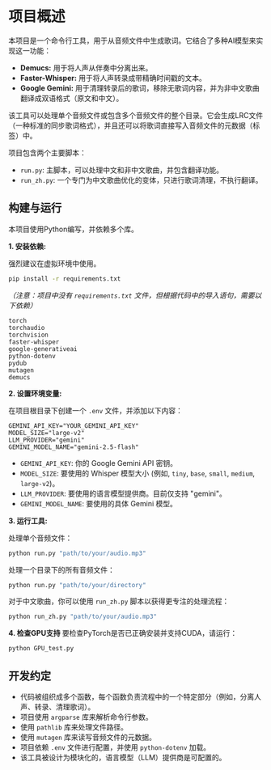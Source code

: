 # 项目概述

本项目是一个命令行工具，用于从音频文件中生成歌词。它结合了多种AI模型来实现这一功能：

*   **Demucs:** 用于将人声从伴奏中分离出来。
*   **Faster-Whisper:** 用于将人声转录成带精确时间戳的文本。
*   **Google Gemini:** 用于清理转录后的歌词，移除无歌词内容，并为非中文歌曲翻译成双语格式（原文和中文）。

该工具可以处理单个音频文件或包含多个音频文件的整个目录。它会生成LRC文件（一种标准的同步歌词格式），并且还可以将歌词直接写入音频文件的元数据（标签）中。

项目包含两个主要脚本：
*   `run.py`: 主脚本，可以处理中文和非中文歌曲，并包含翻译功能。
*   `run_zh.py`: 一个专门为中文歌曲优化的变体，只进行歌词清理，不执行翻译。

## 构建与运行

本项目使用Python编写，并依赖多个库。

**1. 安装依赖:**

强烈建议在虚拟环境中使用。

```bash
pip install -r requirements.txt
```
*（注意：项目中没有 `requirements.txt` 文件，但根据代码中的导入语句，需要以下依赖）*
```
torch
torchaudio
torchvision
faster-whisper
google-generativeai
python-dotenv
pydub
mutagen
demucs
```

**2. 设置环境变量:**

在项目根目录下创建一个 `.env` 文件，并添加以下内容：

```
GEMINI_API_KEY="YOUR_GEMINI_API_KEY"
MODEL_SIZE="large-v2" 
LLM_PROVIDER="gemini"
GEMINI_MODEL_NAME="gemini-2.5-flash"
```

*   `GEMINI_API_KEY`: 你的 Google Gemini API 密钥。
*   `MODEL_SIZE`: 要使用的 Whisper 模型大小 (例如, `tiny`, `base`, `small`, `medium`, `large-v2`)。
*   `LLM_PROVIDER`: 要使用的语言模型提供商。目前仅支持 "gemini"。
*   `GEMINI_MODEL_NAME`: 要使用的具体 Gemini 模型。

**3. 运行工具:**

处理单个音频文件：

```bash
python run.py "path/to/your/audio.mp3"
```

处理一个目录下的所有音频文件：

```bash
python run.py "path/to/your/directory"
```

对于中文歌曲，你可以使用 `run_zh.py` 脚本以获得更专注的处理流程：

```bash
python run_zh.py "path/to/your/audio.mp3"
```

**4. 检查GPU支持**
要检查PyTorch是否已正确安装并支持CUDA，请运行：
```bash
python GPU_test.py
```

## 开发约定

*   代码被组织成多个函数，每个函数负责流程中的一个特定部分（例如，分离人声、转录、清理歌词）。
*   项目使用 `argparse` 库来解析命令行参数。
*   使用 `pathlib` 库来处理文件路径。
*   使用 `mutagen` 库来读写音频文件的元数据。
*   项目依赖 `.env` 文件进行配置，并使用 `python-dotenv` 加载。
*   该工具被设计为模块化的，语言模型（LLM）提供商是可配置的。
